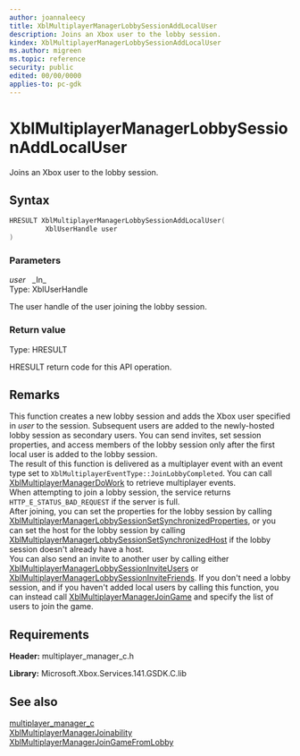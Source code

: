 ```yaml
---
author: joannaleecy
title: XblMultiplayerManagerLobbySessionAddLocalUser
description: Joins an Xbox user to the lobby session.
kindex: XblMultiplayerManagerLobbySessionAddLocalUser
ms.author: migreen
ms.topic: reference
security: public
edited: 00/00/0000
applies-to: pc-gdk
---
```


# XblMultiplayerManagerLobbySessionAddLocalUser  

Joins an Xbox user to the lobby session.  

## Syntax  
  
```cpp
HRESULT XblMultiplayerManagerLobbySessionAddLocalUser(  
         XblUserHandle user  
)  
```  
  
### Parameters  
  
*user* &nbsp;&nbsp;\_In\_  
Type: XblUserHandle  
  
The user handle of the user joining the lobby session.  
  
  
### Return value  
Type: HRESULT
  
HRESULT return code for this API operation.
  
## Remarks  
  
This function creates a new lobby session and adds the Xbox user specified in *user* to the session. Subsequent users are added to the newly-hosted lobby session as secondary users. You can send invites, set session properties, and access members of the lobby session only after the first local user is added to the lobby session. <br />The result of this function is delivered as a multiplayer event with an event type set to `XblMultiplayerEventType::JoinLobbyCompleted`. You can call [XblMultiplayerManagerDoWork](xblmultiplayermanagerdowork.md) to retrieve multiplayer events.  <br />When attempting to join a lobby session, the service returns `HTTP_E_STATUS_BAD_REQUEST` if the server is full.  <br />After joining, you can set the properties for the lobby session by calling [XblMultiplayerManagerLobbySessionSetSynchronizedProperties](xblmultiplayermanagerlobbysessionsetsynchronizedproperties.md), or you can set the host for the lobby session by calling [XblMultiplayerManagerLobbySessionSetSynchronizedHost](xblmultiplayermanagerlobbysessionsetsynchronizedhost.md) if the lobby session doesn't already have a host.  <br />You can also send an invite to another user by calling either [XblMultiplayerManagerLobbySessionInviteUsers](xblmultiplayermanagerlobbysessioninviteusers.md) or [XblMultiplayerManagerLobbySessionInviteFriends](xblmultiplayermanagerlobbysessioninvitefriends.md). If you don't need a lobby session, and if you haven't added local users by calling this function, you can instead call [XblMultiplayerManagerJoinGame](xblmultiplayermanagerjoingame.md) and specify the list of users to join the game.
  
## Requirements  
  
**Header:** multiplayer_manager_c.h
  
**Library:** Microsoft.Xbox.Services.141.GSDK.C.lib
  
## See also  
[multiplayer_manager_c](../multiplayer_manager_c_members.md)  
[XblMultiplayerManagerJoinability](xblmultiplayermanagerjoinability.md)  
[XblMultiplayerManagerJoinGameFromLobby](xblmultiplayermanagerjoingamefromlobby.md)
  
  